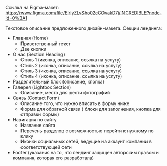 Ссылка на Figma-макет: https://www.figma.com/file/EIrIyZLvSho02cCOvakD7j/INCREDIBLE?node-id=0%3A1

Текстовое описание предложенного дизайн-макета.
Секции лендинга: 
* Главная (Home)
  * Приветственный текст
  * Две кнопки
* О нас (Section Heading)
  * Стиль 1 (иконка, описание, ссылка на услугу)
  * Стиль 2 (иконка, описание, ссылка на услугу)
  * Стиль 3 (иконка, описание, ссылка на услугу)
  * Стиль 4 (иконка, описание, ссылка на услугу)
* Разделительный блок (описание, кпопка)
* Галерея (Lightbox Section)
  * Описание, место для шести фотографий
* Связь (Contact Form)
  * Описание того, что нужно вписать в форму ниже
  * Форма для обратной связи ( блоки для заполнения, кнопка для отправки формы)
* Навигация по сайту
  * Название сайта
  * Перечень разделов с возможностью перейти к нужному по клику
  * Иконки социальных сетей, ведущие на аккаунт компании в соответствующей сети
* Footer (указания на то, что лендинг защищен авторским правом и компания, которая его разработала) 
